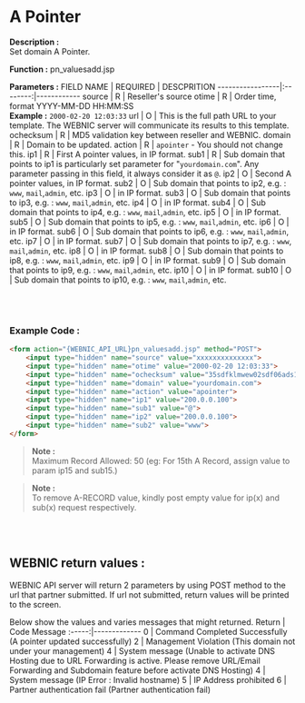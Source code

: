 # A Pointer

**Description :** <br>
Set domain A Pointer.

**Function :** pn_valuesadd.jsp

**Parameters :** 
FIELD NAME | REQUIRED | DESCPRITION
-----------------|:--------:|------------
source | R | Reseller's source
otime | R | Order time, format YYYY-MM-DD HH:MM:SS <br> **Example :** `2000-02-20 12:03:33`
url | O | This is the full path URL to your template. The WEBNIC server will communicate its results to this template.
ochecksum | R | MD5 validation key between reseller and WEBNIC.
domain | R | Domain to be updated.
action | R | `apointer` - You should not change this.
ip1 | R | First A pointer values, in IP format.
sub1 | R | Sub domain that points to ip1 is particularly set parameter for "`yourdomain.com`". Any parameter passing in this field, it always consider it as `@`.
ip2 | O | Second A pointer values, in IP format.
sub2 | O | Sub domain that points to ip2, e.g. : `www`, `mail`,`admin`, etc.
ip3 | O | in IP format.
sub3 | O | Sub domain that points to ip3, e.g. : `www`, `mail`,`admin`, etc.
ip4 | O | in IP format.
sub4 | O | Sub domain that points to ip4, e.g. : `www`, `mail`,`admin`, etc.
ip5 | O | in IP format.
sub5 | O | Sub domain that points to ip5, e.g. : `www`, `mail`,`admin`, etc.
ip6 | O | in IP format.
sub6 | O | Sub domain that points to ip6, e.g. : `www`, `mail`,`admin`, etc.
ip7 | O | in IP format.
sub7 | O | Sub domain that points to ip7, e.g. : `www`, `mail`,`admin`, etc.
ip8 | O | in IP format.
sub8 | O | Sub domain that points to ip8, e.g. : `www`, `mail`,`admin`, etc.
ip9 | O | in IP format.
sub9 | O | Sub domain that points to ip9, e.g. : `www`, `mail`,`admin`, etc.
ip10 | O | in IP format.
sub10 | O | Sub domain that points to ip10, e.g. : `www`, `mail`,`admin`, etc.

<br><br>

### Example Code :

```HTML
<form action="{WEBNIC_API_URL}pn_valuesadd.jsp" method="POST"> 
    <input type="hidden" name="source" value="xxxxxxxxxxxxxx"> 
    <input type="hidden" name="otime" value="2000-02-20 12:03:33"> 
    <input type="hidden" name="ochecksum" value="35sdfklmwew02sdf06ads1asd3"> 
    <input type="hidden" name="domain" value="yourdomain.com">
    <input type="hidden" name="action" value="apointer">
    <input type="hidden" name="ip1" value="200.0.0.100">
    <input type="hidden" name="sub1" value="@">
    <input type="hidden" name="ip2" value="200.0.0.100">
    <input type="hidden" name="sub2" value="www">
</form>
```
>**Note :**  <br> 
>Maximum Record Allowed: 50 (eg: For 15th A Record, assign value to param ip15 and sub15.)

>**Note :** <br> 
>To remove A-RECORD value, kindly post empty value for ip(x) and sub(x) request respectively.

<br>
<br>

WEBNIC return values :
-----
WEBNIC API server will return 2 parameters by using POST method to the url that partner submitted. If url not submitted, return values will be printed to the screen.

Below show the values and varies messages that might returned.
Return | Code Message
:-----:|-------------
0 | Command Completed Successfully (A pointer updated successfully)
2 | Management Violation (This domain not under your management)
4 | System message (Unable to activate DNS Hosting due to URL Forwarding is active. Please remove URL/Email Forwarding and Subdomain feature before activate DNS Hosting)
4 | System message (IP Error : Invalid hostname)
5 | IP Address prohibited
6 | Partner authentication fail (Partner authentication fail)